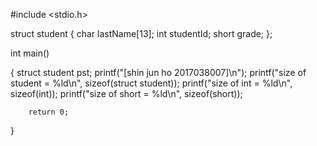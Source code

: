 #include <stdio.h>

struct student {
        char lastName[13];
        int studentId;
        short grade;
};

int main()

{
        struct student pst;
        printf("[shin jun ho  2017038007]\n");
        printf("size of student = %ld\n", sizeof(struct student));
        printf("size of int = %ld\n", sizeof(int));
        printf("size of short = %ld\n", sizeof(short));

        return 0;
}


